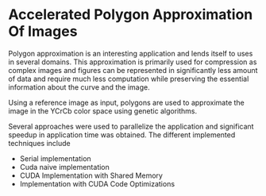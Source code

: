 # Accelerated Polygon Approximation Of Images
Polygon approximation is an interesting application and lends itself to uses in several domains. This approximation is primarily used for compression as complex images and figures can be represented in significantly less amount of data and require much less computation while preserving the essential information about the curve and the image.

Using a reference image as input, polygons are used to approximate the image in the YCrCb color space using genetic algorithms.

Several approaches were used to parallelize the application and significant speedup in application time was obtained. The different implemented techniques include

* Serial implementation
* Cuda naive implementation
* CUDA Implementation with Shared Memory
* Implementation with CUDA Code Optimizations

